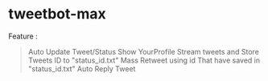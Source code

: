 # tweetbot-max

Feature :
> Auto Update Tweet/Status
> Show YourProfile
> Stream tweets and Store Tweets ID to "status_id.txt"
> Mass Retweet using id That have saved in "status_id.txt"
> Auto Reply Tweet



